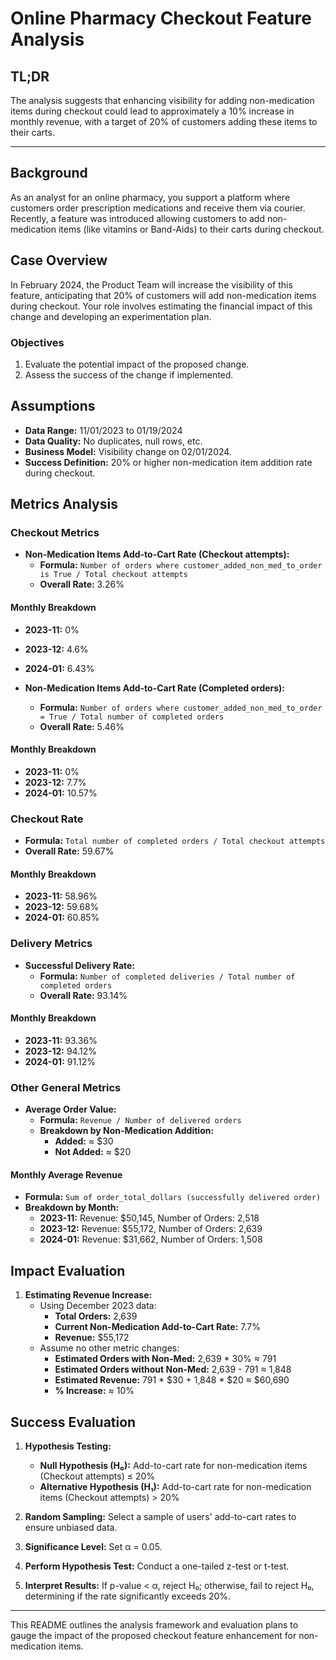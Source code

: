 
# Online Pharmacy Checkout Feature Analysis

## TL;DR

The analysis suggests that enhancing visibility for adding non-medication items during checkout could lead to approximately a 10% increase in monthly revenue, with a target of 20% of customers adding these items to their carts.

---

## Background

As an analyst for an online pharmacy, you support a platform where customers order prescription medications and receive them via courier. Recently, a feature was introduced allowing customers to add non-medication items (like vitamins or Band-Aids) to their carts during checkout.

## Case Overview

In February 2024, the Product Team will increase the visibility of this feature, anticipating that 20% of customers will add non-medication items during checkout. Your role involves estimating the financial impact of this change and developing an experimentation plan.

### Objectives

1. Evaluate the potential impact of the proposed change.
2. Assess the success of the change if implemented.

## Assumptions

- **Data Range:** 11/01/2023 to 01/19/2024
- **Data Quality:** No duplicates, null rows, etc.
- **Business Model:** Visibility change on 02/01/2024.
- **Success Definition:** 20% or higher non-medication item addition rate during checkout.

## Metrics Analysis

### Checkout Metrics

- **Non-Medication Items Add-to-Cart Rate (Checkout attempts):**
  - **Formula:** `Number of orders where customer_added_non_med_to_order is True / Total checkout attempts`
  - **Overall Rate:** 3.26%

#### Monthly Breakdown

- **2023-11:** 0%
- **2023-12:** 4.6%
- **2024-01:** 6.43%
- **Non-Medication Items Add-to-Cart Rate (Completed orders):**

  - **Formula:** `Number of orders where customer_added_non_med_to_order = True / Total number of completed orders`
  - **Overall Rate:** 5.46%

#### Monthly Breakdown

- **2023-11:** 0%
- **2023-12:** 7.7%
- **2024-01:** 10.57%

### Checkout Rate

- **Formula:** `Total number of completed orders / Total checkout attempts`
- **Overall Rate:** 59.67%

#### Monthly Breakdown

- **2023-11:** 58.96%
- **2023-12:** 59.68%
- **2024-01:** 60.85%

### Delivery Metrics

- **Successful Delivery Rate:**
  - **Formula:** `Number of completed deliveries / Total number of completed orders`
  - **Overall Rate:** 93.14%

#### Monthly Breakdown

- **2023-11:** 93.36%
- **2023-12:** 94.12%
- **2024-01:** 91.12%

### Other General Metrics

- **Average Order Value:**
  - **Formula:** `Revenue / Number of delivered orders`
  - **Breakdown by Non-Medication Addition:**
    - **Added:** ≈ $30
    - **Not Added:** ≈ $20

#### Monthly Average Revenue

- **Formula:** `Sum of order_total_dollars (successfully delivered order)`
- **Breakdown by Month:**
  - **2023-11:** Revenue: $50,145, Number of Orders: 2,518
  - **2023-12:** Revenue: $55,172, Number of Orders: 2,639
  - **2024-01:** Revenue: $31,662, Number of Orders: 1,508

## Impact Evaluation

1. **Estimating Revenue Increase:**
   - Using December 2023 data:
     - **Total Orders:** 2,639
     - **Current Non-Medication Add-to-Cart Rate:** 7.7%
     - **Revenue:** $55,172
   - Assume no other metric changes:
     - **Estimated Orders with Non-Med:** 2,639 * 30% ≈ 791
     - **Estimated Orders without Non-Med:** 2,639 - 791 ≈ 1,848
     - **Estimated Revenue:** 791 * $30 + 1,848 * $20 ≈ $60,690
     - **% Increase:** ≈ 10%

## Success Evaluation

1. **Hypothesis Testing:**

   - **Null Hypothesis (H₀):** Add-to-cart rate for non-medication items (Checkout attempts) ≤ 20%
   - **Alternative Hypothesis (H₁):** Add-to-cart rate for non-medication items (Checkout attempts) > 20%
2. **Random Sampling:** Select a sample of users' add-to-cart rates to ensure unbiased data.
3. **Significance Level:** Set α = 0.05.
4. **Perform Hypothesis Test:** Conduct a one-tailed z-test or t-test.
5. **Interpret Results:** If p-value < α, reject H₀; otherwise, fail to reject H₀, determining if the rate significantly exceeds 20%.

---

This README outlines the analysis framework and evaluation plans to gauge the impact of the proposed checkout feature enhancement for non-medication items.
